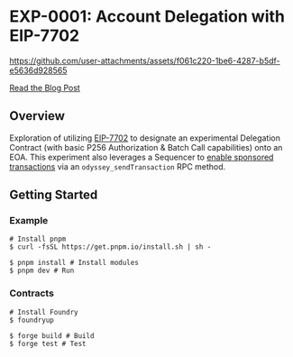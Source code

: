 # EXP-0001: Account Delegation with EIP-7702

https://github.com/user-attachments/assets/f061c220-1be6-4287-b5df-e5636d928565

[Read the Blog Post](https://www.ithaca.xyz/writings/exp-0001)

## Overview

Exploration of utilizing [EIP-7702](https://eips.ethereum.org/EIPS/eip-7702) to designate an experimental Delegation Contract (with basic P256 Authorization & Batch Call capabilities) onto an EOA. This experiment also leverages a Sequencer to [enable sponsored transactions](https://ithaca.xyz/writings/orc-0001) via an `odyssey_sendTransaction` RPC method. 

## Getting Started

### Example 

```shell
# Install pnpm
$ curl -fsSL https://get.pnpm.io/install.sh | sh - 

$ pnpm install # Install modules
$ pnpm dev # Run
```

### Contracts

```shell
# Install Foundry
$ foundryup

$ forge build # Build
$ forge test # Test
```
